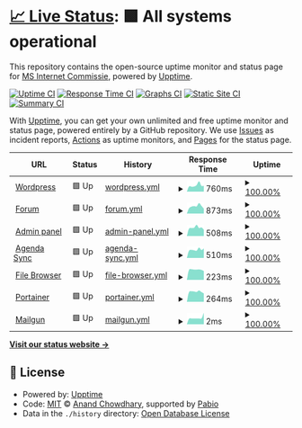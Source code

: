 # [📈 Live Status](https://uptime.martinstam.nl): <!--live status--> **🟩 All systems operational**

This repository contains the open-source uptime monitor and status page for [MS Internet Commissie](https://uptime.martinstam.nl), powered by [Upptime](https://github.com/upptime/upptime).

[![Uptime CI](https://github.com/MS-Internet-Commissie/Uptime/workflows/Uptime%20CI/badge.svg)](https://github.com/MS-Internet-Commissie/Uptime/actions?query=workflow%3A%22Uptime+CI%22)
[![Response Time CI](https://github.com/MS-Internet-Commissie/Uptime/workflows/Response%20Time%20CI/badge.svg)](https://github.com/MS-Internet-Commissie/Uptime/actions?query=workflow%3A%22Response+Time+CI%22)
[![Graphs CI](https://github.com/MS-Internet-Commissie/Uptime/workflows/Graphs%20CI/badge.svg)](https://github.com/MS-Internet-Commissie/Uptime/actions?query=workflow%3A%22Graphs+CI%22)
[![Static Site CI](https://github.com/MS-Internet-Commissie/Uptime/workflows/Static%20Site%20CI/badge.svg)](https://github.com/MS-Internet-Commissie/Uptime/actions?query=workflow%3A%22Static+Site+CI%22)
[![Summary CI](https://github.com/MS-Internet-Commissie/Uptime/workflows/Summary%20CI/badge.svg)](https://github.com/MS-Internet-Commissie/Uptime/actions?query=workflow%3A%22Summary+CI%22)

With [Upptime](https://upptime.js.org), you can get your own unlimited and free uptime monitor and status page, powered entirely by a GitHub repository. We use [Issues](https://github.com/MS-Internet-Commissie/Uptime/issues) as incident reports, [Actions](https://github.com/MS-Internet-Commissie/Uptime/actions) as uptime monitors, and [Pages](https://uptime.martinstam.nl) for the status page.

<!--start: status pages-->
<!-- This summary is generated by Upptime (https://github.com/upptime/upptime) -->
<!-- Do not edit this manually, your changes will be overwritten -->
<!-- prettier-ignore -->
| URL | Status | History | Response Time | Uptime |
| --- | ------ | ------- | ------------- | ------ |
| <img alt="" src="https://icons.duckduckgo.com/ip3/martinistam.nl.ico" height="13"> [Wordpress](https://martinistam.nl) | 🟩 Up | [wordpress.yml](https://github.com/MS-Internet-Commissie/Uptime/commits/HEAD/history/wordpress.yml) | <details><summary><img alt="Response time graph" src="./graphs/wordpress/response-time-week.png" height="20"> 760ms</summary><br><a href="https://MS-Internet-Commissie.github.io/Uptime/history/wordpress"><img alt="Response time 877" src="https://img.shields.io/endpoint?url=https%3A%2F%2Fraw.githubusercontent.com%2FMS-Internet-Commissie%2FUptime%2FHEAD%2Fapi%2Fwordpress%2Fresponse-time.json"></a><br><a href="https://MS-Internet-Commissie.github.io/Uptime/history/wordpress"><img alt="24-hour response time 701" src="https://img.shields.io/endpoint?url=https%3A%2F%2Fraw.githubusercontent.com%2FMS-Internet-Commissie%2FUptime%2FHEAD%2Fapi%2Fwordpress%2Fresponse-time-day.json"></a><br><a href="https://MS-Internet-Commissie.github.io/Uptime/history/wordpress"><img alt="7-day response time 760" src="https://img.shields.io/endpoint?url=https%3A%2F%2Fraw.githubusercontent.com%2FMS-Internet-Commissie%2FUptime%2FHEAD%2Fapi%2Fwordpress%2Fresponse-time-week.json"></a><br><a href="https://MS-Internet-Commissie.github.io/Uptime/history/wordpress"><img alt="30-day response time 647" src="https://img.shields.io/endpoint?url=https%3A%2F%2Fraw.githubusercontent.com%2FMS-Internet-Commissie%2FUptime%2FHEAD%2Fapi%2Fwordpress%2Fresponse-time-month.json"></a><br><a href="https://MS-Internet-Commissie.github.io/Uptime/history/wordpress"><img alt="1-year response time 877" src="https://img.shields.io/endpoint?url=https%3A%2F%2Fraw.githubusercontent.com%2FMS-Internet-Commissie%2FUptime%2FHEAD%2Fapi%2Fwordpress%2Fresponse-time-year.json"></a></details> | <details><summary><a href="https://MS-Internet-Commissie.github.io/Uptime/history/wordpress">100.00%</a></summary><a href="https://MS-Internet-Commissie.github.io/Uptime/history/wordpress"><img alt="All-time uptime 99.99%" src="https://img.shields.io/endpoint?url=https%3A%2F%2Fraw.githubusercontent.com%2FMS-Internet-Commissie%2FUptime%2FHEAD%2Fapi%2Fwordpress%2Fuptime.json"></a><br><a href="https://MS-Internet-Commissie.github.io/Uptime/history/wordpress"><img alt="24-hour uptime 100.00%" src="https://img.shields.io/endpoint?url=https%3A%2F%2Fraw.githubusercontent.com%2FMS-Internet-Commissie%2FUptime%2FHEAD%2Fapi%2Fwordpress%2Fuptime-day.json"></a><br><a href="https://MS-Internet-Commissie.github.io/Uptime/history/wordpress"><img alt="7-day uptime 100.00%" src="https://img.shields.io/endpoint?url=https%3A%2F%2Fraw.githubusercontent.com%2FMS-Internet-Commissie%2FUptime%2FHEAD%2Fapi%2Fwordpress%2Fuptime-week.json"></a><br><a href="https://MS-Internet-Commissie.github.io/Uptime/history/wordpress"><img alt="30-day uptime 100.00%" src="https://img.shields.io/endpoint?url=https%3A%2F%2Fraw.githubusercontent.com%2FMS-Internet-Commissie%2FUptime%2FHEAD%2Fapi%2Fwordpress%2Fuptime-month.json"></a><br><a href="https://MS-Internet-Commissie.github.io/Uptime/history/wordpress"><img alt="1-year uptime 99.99%" src="https://img.shields.io/endpoint?url=https%3A%2F%2Fraw.githubusercontent.com%2FMS-Internet-Commissie%2FUptime%2FHEAD%2Fapi%2Fwordpress%2Fuptime-year.json"></a></details>
| <img alt="" src="https://icons.duckduckgo.com/ip3/forum.martinistam.nl.ico" height="13"> [Forum](https://forum.martinistam.nl) | 🟩 Up | [forum.yml](https://github.com/MS-Internet-Commissie/Uptime/commits/HEAD/history/forum.yml) | <details><summary><img alt="Response time graph" src="./graphs/forum/response-time-week.png" height="20"> 873ms</summary><br><a href="https://MS-Internet-Commissie.github.io/Uptime/history/forum"><img alt="Response time 925" src="https://img.shields.io/endpoint?url=https%3A%2F%2Fraw.githubusercontent.com%2FMS-Internet-Commissie%2FUptime%2FHEAD%2Fapi%2Fforum%2Fresponse-time.json"></a><br><a href="https://MS-Internet-Commissie.github.io/Uptime/history/forum"><img alt="24-hour response time 586" src="https://img.shields.io/endpoint?url=https%3A%2F%2Fraw.githubusercontent.com%2FMS-Internet-Commissie%2FUptime%2FHEAD%2Fapi%2Fforum%2Fresponse-time-day.json"></a><br><a href="https://MS-Internet-Commissie.github.io/Uptime/history/forum"><img alt="7-day response time 873" src="https://img.shields.io/endpoint?url=https%3A%2F%2Fraw.githubusercontent.com%2FMS-Internet-Commissie%2FUptime%2FHEAD%2Fapi%2Fforum%2Fresponse-time-week.json"></a><br><a href="https://MS-Internet-Commissie.github.io/Uptime/history/forum"><img alt="30-day response time 993" src="https://img.shields.io/endpoint?url=https%3A%2F%2Fraw.githubusercontent.com%2FMS-Internet-Commissie%2FUptime%2FHEAD%2Fapi%2Fforum%2Fresponse-time-month.json"></a><br><a href="https://MS-Internet-Commissie.github.io/Uptime/history/forum"><img alt="1-year response time 925" src="https://img.shields.io/endpoint?url=https%3A%2F%2Fraw.githubusercontent.com%2FMS-Internet-Commissie%2FUptime%2FHEAD%2Fapi%2Fforum%2Fresponse-time-year.json"></a></details> | <details><summary><a href="https://MS-Internet-Commissie.github.io/Uptime/history/forum">100.00%</a></summary><a href="https://MS-Internet-Commissie.github.io/Uptime/history/forum"><img alt="All-time uptime 99.91%" src="https://img.shields.io/endpoint?url=https%3A%2F%2Fraw.githubusercontent.com%2FMS-Internet-Commissie%2FUptime%2FHEAD%2Fapi%2Fforum%2Fuptime.json"></a><br><a href="https://MS-Internet-Commissie.github.io/Uptime/history/forum"><img alt="24-hour uptime 100.00%" src="https://img.shields.io/endpoint?url=https%3A%2F%2Fraw.githubusercontent.com%2FMS-Internet-Commissie%2FUptime%2FHEAD%2Fapi%2Fforum%2Fuptime-day.json"></a><br><a href="https://MS-Internet-Commissie.github.io/Uptime/history/forum"><img alt="7-day uptime 100.00%" src="https://img.shields.io/endpoint?url=https%3A%2F%2Fraw.githubusercontent.com%2FMS-Internet-Commissie%2FUptime%2FHEAD%2Fapi%2Fforum%2Fuptime-week.json"></a><br><a href="https://MS-Internet-Commissie.github.io/Uptime/history/forum"><img alt="30-day uptime 100.00%" src="https://img.shields.io/endpoint?url=https%3A%2F%2Fraw.githubusercontent.com%2FMS-Internet-Commissie%2FUptime%2FHEAD%2Fapi%2Fforum%2Fuptime-month.json"></a><br><a href="https://MS-Internet-Commissie.github.io/Uptime/history/forum"><img alt="1-year uptime 99.91%" src="https://img.shields.io/endpoint?url=https%3A%2F%2Fraw.githubusercontent.com%2FMS-Internet-Commissie%2FUptime%2FHEAD%2Fapi%2Fforum%2Fuptime-year.json"></a></details>
| <img alt="" src="https://icons.duckduckgo.com/ip3/admin.martinistam.nl.ico" height="13"> [Admin panel](https://admin.martinistam.nl) | 🟩 Up | [admin-panel.yml](https://github.com/MS-Internet-Commissie/Uptime/commits/HEAD/history/admin-panel.yml) | <details><summary><img alt="Response time graph" src="./graphs/admin-panel/response-time-week.png" height="20"> 508ms</summary><br><a href="https://MS-Internet-Commissie.github.io/Uptime/history/admin-panel"><img alt="Response time 514" src="https://img.shields.io/endpoint?url=https%3A%2F%2Fraw.githubusercontent.com%2FMS-Internet-Commissie%2FUptime%2FHEAD%2Fapi%2Fadmin-panel%2Fresponse-time.json"></a><br><a href="https://MS-Internet-Commissie.github.io/Uptime/history/admin-panel"><img alt="24-hour response time 382" src="https://img.shields.io/endpoint?url=https%3A%2F%2Fraw.githubusercontent.com%2FMS-Internet-Commissie%2FUptime%2FHEAD%2Fapi%2Fadmin-panel%2Fresponse-time-day.json"></a><br><a href="https://MS-Internet-Commissie.github.io/Uptime/history/admin-panel"><img alt="7-day response time 508" src="https://img.shields.io/endpoint?url=https%3A%2F%2Fraw.githubusercontent.com%2FMS-Internet-Commissie%2FUptime%2FHEAD%2Fapi%2Fadmin-panel%2Fresponse-time-week.json"></a><br><a href="https://MS-Internet-Commissie.github.io/Uptime/history/admin-panel"><img alt="30-day response time 484" src="https://img.shields.io/endpoint?url=https%3A%2F%2Fraw.githubusercontent.com%2FMS-Internet-Commissie%2FUptime%2FHEAD%2Fapi%2Fadmin-panel%2Fresponse-time-month.json"></a><br><a href="https://MS-Internet-Commissie.github.io/Uptime/history/admin-panel"><img alt="1-year response time 514" src="https://img.shields.io/endpoint?url=https%3A%2F%2Fraw.githubusercontent.com%2FMS-Internet-Commissie%2FUptime%2FHEAD%2Fapi%2Fadmin-panel%2Fresponse-time-year.json"></a></details> | <details><summary><a href="https://MS-Internet-Commissie.github.io/Uptime/history/admin-panel">100.00%</a></summary><a href="https://MS-Internet-Commissie.github.io/Uptime/history/admin-panel"><img alt="All-time uptime 99.98%" src="https://img.shields.io/endpoint?url=https%3A%2F%2Fraw.githubusercontent.com%2FMS-Internet-Commissie%2FUptime%2FHEAD%2Fapi%2Fadmin-panel%2Fuptime.json"></a><br><a href="https://MS-Internet-Commissie.github.io/Uptime/history/admin-panel"><img alt="24-hour uptime 100.00%" src="https://img.shields.io/endpoint?url=https%3A%2F%2Fraw.githubusercontent.com%2FMS-Internet-Commissie%2FUptime%2FHEAD%2Fapi%2Fadmin-panel%2Fuptime-day.json"></a><br><a href="https://MS-Internet-Commissie.github.io/Uptime/history/admin-panel"><img alt="7-day uptime 100.00%" src="https://img.shields.io/endpoint?url=https%3A%2F%2Fraw.githubusercontent.com%2FMS-Internet-Commissie%2FUptime%2FHEAD%2Fapi%2Fadmin-panel%2Fuptime-week.json"></a><br><a href="https://MS-Internet-Commissie.github.io/Uptime/history/admin-panel"><img alt="30-day uptime 100.00%" src="https://img.shields.io/endpoint?url=https%3A%2F%2Fraw.githubusercontent.com%2FMS-Internet-Commissie%2FUptime%2FHEAD%2Fapi%2Fadmin-panel%2Fuptime-month.json"></a><br><a href="https://MS-Internet-Commissie.github.io/Uptime/history/admin-panel"><img alt="1-year uptime 99.98%" src="https://img.shields.io/endpoint?url=https%3A%2F%2Fraw.githubusercontent.com%2FMS-Internet-Commissie%2FUptime%2FHEAD%2Fapi%2Fadmin-panel%2Fuptime-year.json"></a></details>
| <img alt="" src="https://icons.duckduckgo.com/ip3/agendasync.martinistam.nl.ico" height="13"> [Agenda Sync](https://agendasync.martinistam.nl) | 🟩 Up | [agenda-sync.yml](https://github.com/MS-Internet-Commissie/Uptime/commits/HEAD/history/agenda-sync.yml) | <details><summary><img alt="Response time graph" src="./graphs/agenda-sync/response-time-week.png" height="20"> 510ms</summary><br><a href="https://MS-Internet-Commissie.github.io/Uptime/history/agenda-sync"><img alt="Response time 473" src="https://img.shields.io/endpoint?url=https%3A%2F%2Fraw.githubusercontent.com%2FMS-Internet-Commissie%2FUptime%2FHEAD%2Fapi%2Fagenda-sync%2Fresponse-time.json"></a><br><a href="https://MS-Internet-Commissie.github.io/Uptime/history/agenda-sync"><img alt="24-hour response time 581" src="https://img.shields.io/endpoint?url=https%3A%2F%2Fraw.githubusercontent.com%2FMS-Internet-Commissie%2FUptime%2FHEAD%2Fapi%2Fagenda-sync%2Fresponse-time-day.json"></a><br><a href="https://MS-Internet-Commissie.github.io/Uptime/history/agenda-sync"><img alt="7-day response time 510" src="https://img.shields.io/endpoint?url=https%3A%2F%2Fraw.githubusercontent.com%2FMS-Internet-Commissie%2FUptime%2FHEAD%2Fapi%2Fagenda-sync%2Fresponse-time-week.json"></a><br><a href="https://MS-Internet-Commissie.github.io/Uptime/history/agenda-sync"><img alt="30-day response time 449" src="https://img.shields.io/endpoint?url=https%3A%2F%2Fraw.githubusercontent.com%2FMS-Internet-Commissie%2FUptime%2FHEAD%2Fapi%2Fagenda-sync%2Fresponse-time-month.json"></a><br><a href="https://MS-Internet-Commissie.github.io/Uptime/history/agenda-sync"><img alt="1-year response time 473" src="https://img.shields.io/endpoint?url=https%3A%2F%2Fraw.githubusercontent.com%2FMS-Internet-Commissie%2FUptime%2FHEAD%2Fapi%2Fagenda-sync%2Fresponse-time-year.json"></a></details> | <details><summary><a href="https://MS-Internet-Commissie.github.io/Uptime/history/agenda-sync">100.00%</a></summary><a href="https://MS-Internet-Commissie.github.io/Uptime/history/agenda-sync"><img alt="All-time uptime 98.77%" src="https://img.shields.io/endpoint?url=https%3A%2F%2Fraw.githubusercontent.com%2FMS-Internet-Commissie%2FUptime%2FHEAD%2Fapi%2Fagenda-sync%2Fuptime.json"></a><br><a href="https://MS-Internet-Commissie.github.io/Uptime/history/agenda-sync"><img alt="24-hour uptime 100.00%" src="https://img.shields.io/endpoint?url=https%3A%2F%2Fraw.githubusercontent.com%2FMS-Internet-Commissie%2FUptime%2FHEAD%2Fapi%2Fagenda-sync%2Fuptime-day.json"></a><br><a href="https://MS-Internet-Commissie.github.io/Uptime/history/agenda-sync"><img alt="7-day uptime 100.00%" src="https://img.shields.io/endpoint?url=https%3A%2F%2Fraw.githubusercontent.com%2FMS-Internet-Commissie%2FUptime%2FHEAD%2Fapi%2Fagenda-sync%2Fuptime-week.json"></a><br><a href="https://MS-Internet-Commissie.github.io/Uptime/history/agenda-sync"><img alt="30-day uptime 100.00%" src="https://img.shields.io/endpoint?url=https%3A%2F%2Fraw.githubusercontent.com%2FMS-Internet-Commissie%2FUptime%2FHEAD%2Fapi%2Fagenda-sync%2Fuptime-month.json"></a><br><a href="https://MS-Internet-Commissie.github.io/Uptime/history/agenda-sync"><img alt="1-year uptime 98.77%" src="https://img.shields.io/endpoint?url=https%3A%2F%2Fraw.githubusercontent.com%2FMS-Internet-Commissie%2FUptime%2FHEAD%2Fapi%2Fagenda-sync%2Fuptime-year.json"></a></details>
| <img alt="" src="https://icons.duckduckgo.com/ip3/admin.martinistam.nl.ico" height="13"> [File Browser](https://admin.martinistam.nl/files) | 🟩 Up | [file-browser.yml](https://github.com/MS-Internet-Commissie/Uptime/commits/HEAD/history/file-browser.yml) | <details><summary><img alt="Response time graph" src="./graphs/file-browser/response-time-week.png" height="20"> 223ms</summary><br><a href="https://MS-Internet-Commissie.github.io/Uptime/history/file-browser"><img alt="Response time 239" src="https://img.shields.io/endpoint?url=https%3A%2F%2Fraw.githubusercontent.com%2FMS-Internet-Commissie%2FUptime%2FHEAD%2Fapi%2Ffile-browser%2Fresponse-time.json"></a><br><a href="https://MS-Internet-Commissie.github.io/Uptime/history/file-browser"><img alt="24-hour response time 194" src="https://img.shields.io/endpoint?url=https%3A%2F%2Fraw.githubusercontent.com%2FMS-Internet-Commissie%2FUptime%2FHEAD%2Fapi%2Ffile-browser%2Fresponse-time-day.json"></a><br><a href="https://MS-Internet-Commissie.github.io/Uptime/history/file-browser"><img alt="7-day response time 223" src="https://img.shields.io/endpoint?url=https%3A%2F%2Fraw.githubusercontent.com%2FMS-Internet-Commissie%2FUptime%2FHEAD%2Fapi%2Ffile-browser%2Fresponse-time-week.json"></a><br><a href="https://MS-Internet-Commissie.github.io/Uptime/history/file-browser"><img alt="30-day response time 227" src="https://img.shields.io/endpoint?url=https%3A%2F%2Fraw.githubusercontent.com%2FMS-Internet-Commissie%2FUptime%2FHEAD%2Fapi%2Ffile-browser%2Fresponse-time-month.json"></a><br><a href="https://MS-Internet-Commissie.github.io/Uptime/history/file-browser"><img alt="1-year response time 239" src="https://img.shields.io/endpoint?url=https%3A%2F%2Fraw.githubusercontent.com%2FMS-Internet-Commissie%2FUptime%2FHEAD%2Fapi%2Ffile-browser%2Fresponse-time-year.json"></a></details> | <details><summary><a href="https://MS-Internet-Commissie.github.io/Uptime/history/file-browser">100.00%</a></summary><a href="https://MS-Internet-Commissie.github.io/Uptime/history/file-browser"><img alt="All-time uptime 99.98%" src="https://img.shields.io/endpoint?url=https%3A%2F%2Fraw.githubusercontent.com%2FMS-Internet-Commissie%2FUptime%2FHEAD%2Fapi%2Ffile-browser%2Fuptime.json"></a><br><a href="https://MS-Internet-Commissie.github.io/Uptime/history/file-browser"><img alt="24-hour uptime 100.00%" src="https://img.shields.io/endpoint?url=https%3A%2F%2Fraw.githubusercontent.com%2FMS-Internet-Commissie%2FUptime%2FHEAD%2Fapi%2Ffile-browser%2Fuptime-day.json"></a><br><a href="https://MS-Internet-Commissie.github.io/Uptime/history/file-browser"><img alt="7-day uptime 100.00%" src="https://img.shields.io/endpoint?url=https%3A%2F%2Fraw.githubusercontent.com%2FMS-Internet-Commissie%2FUptime%2FHEAD%2Fapi%2Ffile-browser%2Fuptime-week.json"></a><br><a href="https://MS-Internet-Commissie.github.io/Uptime/history/file-browser"><img alt="30-day uptime 100.00%" src="https://img.shields.io/endpoint?url=https%3A%2F%2Fraw.githubusercontent.com%2FMS-Internet-Commissie%2FUptime%2FHEAD%2Fapi%2Ffile-browser%2Fuptime-month.json"></a><br><a href="https://MS-Internet-Commissie.github.io/Uptime/history/file-browser"><img alt="1-year uptime 99.98%" src="https://img.shields.io/endpoint?url=https%3A%2F%2Fraw.githubusercontent.com%2FMS-Internet-Commissie%2FUptime%2FHEAD%2Fapi%2Ffile-browser%2Fuptime-year.json"></a></details>
| <img alt="" src="https://icons.duckduckgo.com/ip3/admin.martinistam.nl.ico" height="13"> [Portainer](https://admin.martinistam.nl/portainer) | 🟩 Up | [portainer.yml](https://github.com/MS-Internet-Commissie/Uptime/commits/HEAD/history/portainer.yml) | <details><summary><img alt="Response time graph" src="./graphs/portainer/response-time-week.png" height="20"> 264ms</summary><br><a href="https://MS-Internet-Commissie.github.io/Uptime/history/portainer"><img alt="Response time 287" src="https://img.shields.io/endpoint?url=https%3A%2F%2Fraw.githubusercontent.com%2FMS-Internet-Commissie%2FUptime%2FHEAD%2Fapi%2Fportainer%2Fresponse-time.json"></a><br><a href="https://MS-Internet-Commissie.github.io/Uptime/history/portainer"><img alt="24-hour response time 221" src="https://img.shields.io/endpoint?url=https%3A%2F%2Fraw.githubusercontent.com%2FMS-Internet-Commissie%2FUptime%2FHEAD%2Fapi%2Fportainer%2Fresponse-time-day.json"></a><br><a href="https://MS-Internet-Commissie.github.io/Uptime/history/portainer"><img alt="7-day response time 264" src="https://img.shields.io/endpoint?url=https%3A%2F%2Fraw.githubusercontent.com%2FMS-Internet-Commissie%2FUptime%2FHEAD%2Fapi%2Fportainer%2Fresponse-time-week.json"></a><br><a href="https://MS-Internet-Commissie.github.io/Uptime/history/portainer"><img alt="30-day response time 283" src="https://img.shields.io/endpoint?url=https%3A%2F%2Fraw.githubusercontent.com%2FMS-Internet-Commissie%2FUptime%2FHEAD%2Fapi%2Fportainer%2Fresponse-time-month.json"></a><br><a href="https://MS-Internet-Commissie.github.io/Uptime/history/portainer"><img alt="1-year response time 287" src="https://img.shields.io/endpoint?url=https%3A%2F%2Fraw.githubusercontent.com%2FMS-Internet-Commissie%2FUptime%2FHEAD%2Fapi%2Fportainer%2Fresponse-time-year.json"></a></details> | <details><summary><a href="https://MS-Internet-Commissie.github.io/Uptime/history/portainer">100.00%</a></summary><a href="https://MS-Internet-Commissie.github.io/Uptime/history/portainer"><img alt="All-time uptime 99.99%" src="https://img.shields.io/endpoint?url=https%3A%2F%2Fraw.githubusercontent.com%2FMS-Internet-Commissie%2FUptime%2FHEAD%2Fapi%2Fportainer%2Fuptime.json"></a><br><a href="https://MS-Internet-Commissie.github.io/Uptime/history/portainer"><img alt="24-hour uptime 100.00%" src="https://img.shields.io/endpoint?url=https%3A%2F%2Fraw.githubusercontent.com%2FMS-Internet-Commissie%2FUptime%2FHEAD%2Fapi%2Fportainer%2Fuptime-day.json"></a><br><a href="https://MS-Internet-Commissie.github.io/Uptime/history/portainer"><img alt="7-day uptime 100.00%" src="https://img.shields.io/endpoint?url=https%3A%2F%2Fraw.githubusercontent.com%2FMS-Internet-Commissie%2FUptime%2FHEAD%2Fapi%2Fportainer%2Fuptime-week.json"></a><br><a href="https://MS-Internet-Commissie.github.io/Uptime/history/portainer"><img alt="30-day uptime 100.00%" src="https://img.shields.io/endpoint?url=https%3A%2F%2Fraw.githubusercontent.com%2FMS-Internet-Commissie%2FUptime%2FHEAD%2Fapi%2Fportainer%2Fuptime-month.json"></a><br><a href="https://MS-Internet-Commissie.github.io/Uptime/history/portainer"><img alt="1-year uptime 99.99%" src="https://img.shields.io/endpoint?url=https%3A%2F%2Fraw.githubusercontent.com%2FMS-Internet-Commissie%2FUptime%2FHEAD%2Fapi%2Fportainer%2Fuptime-year.json"></a></details>
| <img alt="" src="https://icons.duckduckgo.com/ip3/null.ico" height="13"> [Mailgun](smtp.eu.mailgun.org) | 🟩 Up | [mailgun.yml](https://github.com/MS-Internet-Commissie/Uptime/commits/HEAD/history/mailgun.yml) | <details><summary><img alt="Response time graph" src="./graphs/mailgun/response-time-week.png" height="20"> 2ms</summary><br><a href="https://MS-Internet-Commissie.github.io/Uptime/history/mailgun"><img alt="Response time 4" src="https://img.shields.io/endpoint?url=https%3A%2F%2Fraw.githubusercontent.com%2FMS-Internet-Commissie%2FUptime%2FHEAD%2Fapi%2Fmailgun%2Fresponse-time.json"></a><br><a href="https://MS-Internet-Commissie.github.io/Uptime/history/mailgun"><img alt="24-hour response time 3" src="https://img.shields.io/endpoint?url=https%3A%2F%2Fraw.githubusercontent.com%2FMS-Internet-Commissie%2FUptime%2FHEAD%2Fapi%2Fmailgun%2Fresponse-time-day.json"></a><br><a href="https://MS-Internet-Commissie.github.io/Uptime/history/mailgun"><img alt="7-day response time 2" src="https://img.shields.io/endpoint?url=https%3A%2F%2Fraw.githubusercontent.com%2FMS-Internet-Commissie%2FUptime%2FHEAD%2Fapi%2Fmailgun%2Fresponse-time-week.json"></a><br><a href="https://MS-Internet-Commissie.github.io/Uptime/history/mailgun"><img alt="30-day response time 4" src="https://img.shields.io/endpoint?url=https%3A%2F%2Fraw.githubusercontent.com%2FMS-Internet-Commissie%2FUptime%2FHEAD%2Fapi%2Fmailgun%2Fresponse-time-month.json"></a><br><a href="https://MS-Internet-Commissie.github.io/Uptime/history/mailgun"><img alt="1-year response time 4" src="https://img.shields.io/endpoint?url=https%3A%2F%2Fraw.githubusercontent.com%2FMS-Internet-Commissie%2FUptime%2FHEAD%2Fapi%2Fmailgun%2Fresponse-time-year.json"></a></details> | <details><summary><a href="https://MS-Internet-Commissie.github.io/Uptime/history/mailgun">100.00%</a></summary><a href="https://MS-Internet-Commissie.github.io/Uptime/history/mailgun"><img alt="All-time uptime 100.00%" src="https://img.shields.io/endpoint?url=https%3A%2F%2Fraw.githubusercontent.com%2FMS-Internet-Commissie%2FUptime%2FHEAD%2Fapi%2Fmailgun%2Fuptime.json"></a><br><a href="https://MS-Internet-Commissie.github.io/Uptime/history/mailgun"><img alt="24-hour uptime 100.00%" src="https://img.shields.io/endpoint?url=https%3A%2F%2Fraw.githubusercontent.com%2FMS-Internet-Commissie%2FUptime%2FHEAD%2Fapi%2Fmailgun%2Fuptime-day.json"></a><br><a href="https://MS-Internet-Commissie.github.io/Uptime/history/mailgun"><img alt="7-day uptime 100.00%" src="https://img.shields.io/endpoint?url=https%3A%2F%2Fraw.githubusercontent.com%2FMS-Internet-Commissie%2FUptime%2FHEAD%2Fapi%2Fmailgun%2Fuptime-week.json"></a><br><a href="https://MS-Internet-Commissie.github.io/Uptime/history/mailgun"><img alt="30-day uptime 100.00%" src="https://img.shields.io/endpoint?url=https%3A%2F%2Fraw.githubusercontent.com%2FMS-Internet-Commissie%2FUptime%2FHEAD%2Fapi%2Fmailgun%2Fuptime-month.json"></a><br><a href="https://MS-Internet-Commissie.github.io/Uptime/history/mailgun"><img alt="1-year uptime 100.00%" src="https://img.shields.io/endpoint?url=https%3A%2F%2Fraw.githubusercontent.com%2FMS-Internet-Commissie%2FUptime%2FHEAD%2Fapi%2Fmailgun%2Fuptime-year.json"></a></details>

<!--end: status pages-->

[**Visit our status website →**](https://uptime.martinstam.nl)

## 📄 License

- Powered by: [Upptime](https://github.com/upptime/upptime)
- Code: [MIT](./LICENSE) © [Anand Chowdhary](https://anandchowdhary.com), supported by [Pabio](https://pabio.com)
- Data in the `./history` directory: [Open Database License](https://opendatacommons.org/licenses/odbl/1-0/)

